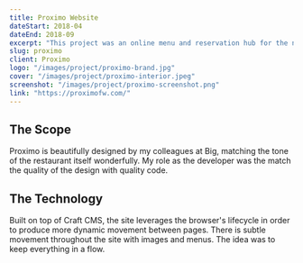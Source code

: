 ```yaml
---
title: Proximo Website
dateStart: 2018-04
dateEnd: 2018-09
excerpt: "This project was an online menu and reservation hub for the new Downtown Fort Wayne restaurant Proximo. Integrated with OpenTable's API, users can make reservation through the website, view delicious menu items, and purchase gift cards."
slug: proximo
client: Proximo
logo: "/images/project/proximo-brand.jpg"
cover: "/images/project/proximo-interior.jpeg"
screenshot: "/images/project/proximo-screenshot.png"
link: "https://proximofw.com/"
---
```


## The Scope

Proximo is beautifully designed by my colleagues at Big, matching the tone of the restaurant itself wonderfully. My role as the developer was the match the quality of the design with quality code.

## The Technology

Built on top of Craft CMS, the site leverages the browser's lifecycle in order to produce more dynamic movement between pages. There is subtle movement throughout the site with images and menus. The idea was to keep everything in a flow.
